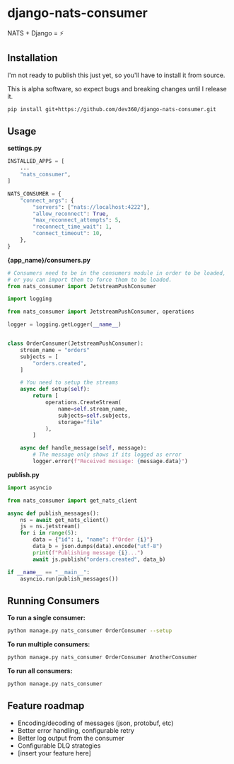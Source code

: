 # django-nats-consumer
NATS + Django = ⚡️

## Installation

I'm not ready to publish this just yet, so you'll have to install it from source.

This is alpha software, so expect bugs and breaking changes until I release it.

```bash
pip install git+https://github.com/dev360/django-nats-consumer.git
```


## Usage

**settings.py**
```python
INSTALLED_APPS = [
    ...
    "nats_consumer",
]

NATS_CONSUMER = {
    "connect_args": {
        "servers": ["nats://localhost:4222"],
        "allow_reconnect": True,
        "max_reconnect_attempts": 5,
        "reconnect_time_wait": 1,
        "connect_timeout": 10,
    },
}
```

**{app_name}/consumers.py**
```python
# Consumers need to be in the consumers module in order to be loaded,
# or you can import them to force them to be loaded.
from nats_consumer import JetstreamPushConsumer

import logging

from nats_consumer import JetstreamPushConsumer, operations

logger = logging.getLogger(__name__)


class OrderConsumer(JetstreamPushConsumer):
    stream_name = "orders"
    subjects = [
        "orders.created",
    ]

    # You need to setup the streams
    async def setup(self):
        return [
            operations.CreateStream(
                name=self.stream_name,
                subjects=self.subjects,
                storage="file"
            ),
        ]

    async def handle_message(self, message):
        # The message only shows if its logged as error
        logger.error(f"Received message: {message.data}")

```

**publish.py**
```python
import asyncio

from nats_consumer import get_nats_client

async def publish_messages():
    ns = await get_nats_client()
    js = ns.jetstream()
    for i in range(5):
        data = {"id": i, "name": f"Order {i}"}
        data_b = json.dumps(data).encode("utf-8")
        print(f"Publishing message {i}...")
        await js.publish("orders.created", data_b)

if __name__ == "__main__":
    asyncio.run(publish_messages())

```

## Running Consumers
**To run a single consumer:**
```bash
python manage.py nats_consumer OrderConsumer --setup
```

**To run multiple consumers:**
```bash
python manage.py nats_consumer OrderConsumer AnotherConsumer
```

**To run all consumers:**
```bash
python manage.py nats_consumer
```

## Feature roadmap
- Encoding/decoding of messages (json, protobuf, etc)
- Better error handling, configurable retry
- Better log output from the consumer
- Configurable DLQ strategies
- [insert your feature here]
